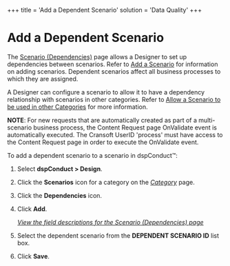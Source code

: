 +++
title = 'Add a Dependent Scenario'
solution = 'Data Quality'
+++

# Add a Dependent Scenario

The [Scenario (Dependencies)](../Page_Desc/Scenarios_Dependencies.htm)
page allows a Designer to set up dependencies between scenarios. Refer
to [Add a Scenario](Add_Scenario.htm) for information on adding
scenarios. Dependent scenarios affect all business processes to which
they are assigned.

A Designer can configure a scenario to allow it to have a dependency
relationship with scenarios in other categories. Refer to [Allow a
Scenario to be used in other
Categories](Allow_a_Scenario_to_be_used_in_Other_Categories.htm) for
more information. 

<span style="font-weight: bold;">NOTE</span>: For new requests that are
automatically created as part of a multi-scenario business process, the
Content Request page OnValidate event is automatically executed. The
Cransoft UserID 'process' must have access to the Content Request page
in order to execute the OnValidate event.

To add a dependent scenario to a scenario in dspConduct™:

1.  Select **dspConduct \> Design**.

2.  Click the **Scenarios** icon for a category on the
    *[Category](../Page_Desc/Category_H.htm)* page.

3.  Click the **Dependencies** icon.

4.  Click **Add**.
    
    *[View the field descriptions for the Scenario (Dependencies)
    page](../Page_Desc/Scenarios_Dependencies.htm)*

5.  Select the dependent scenario from the **DEPENDENT SCENARIO ID**
    list box.

6.  Click **Save**.
